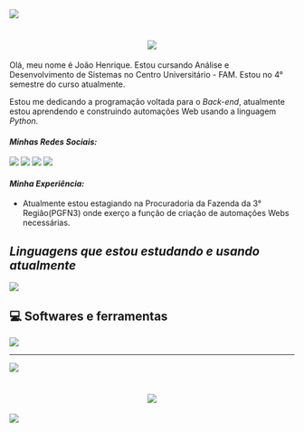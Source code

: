 <!--horizontal divider(gradiant)-->
<img src="https://user-images.githubusercontent.com/73097560/115834477-dbab4500-a447-11eb-908a-139a6edaec5c.gif">
<!--h1 without bottom border-->

<h1 align="center">
<img src="https://readme-typing-svg.herokuapp.com/?font=Righteous&size=35&center=true&vCenter=true&width=500&height=70&duration=4000&lines=Olá!+👋;Seja+bem-vindo!;+Meu+nome+é+João!;" />
</h1>


<p>Olá, meu nome é João Henrique. Estou cursando Análise e Desenvolvimento de Sistemas no Centro Universitário - FAM. Estou no 4° semestre do curso atualmente.</p> 
<p>Estou me dedicando a programação voltada para o <i>Back-end</i>, atualmente estou aprendendo e construindo automações Web usando a linguagem <i>Python</i>.</p>

<div align="left">
  <i><h4>Minhas Redes Sociais:</h4></i>
  
  <a href="#" alt="Whatsapp">
  <a href="https://api.whatsapp.com/send/?phone=%2B5511954537288&text&app_absent=0" target="_blank"><img src="https://img.shields.io/badge/WhatsApp-25D366?style=for-the-badge&logo=whatsapp&logoColor=white" target="_blank"></a>
  
   <a href="#" alt="Instagram">
   <a href="https://www.instagram.com/joaohms14/" target="_blank"><img src="https://img.shields.io/badge/-Instagram-%23E4405F?style=for-the-badge&logo=instagram&logoColor=white"></a> 
     
   <a href="#" alt="Gmail">
   <a href="mailto:joaohms14@gmail.com"><img src="https://img.shields.io/badge/Gmail-D14836?style=for-the-badge&logo=gmail&logoColor=white" target="_blank"></a> 

   <a href="#" alt="Linkedin">
   <a href="https://www.linkedin.com/in/joao-henrique-8a14ab1a7"><img src="https://img.shields.io/badge/LinkedIn-0077B5?style=for-the-badge&logo=linkedin&logoColor=white" target="_blank"></a> 
    
 </div> 

 <div align="left">
  <i><h4>Minha Experiência:</h4></i>
  <ul>
   <li>Atualmente estou estagiando na Procuradoria da Fazenda da 3° Região(PGFN3) onde exerço a função de criação de automações Webs necessárias. </li>

 </div>
 

<div align="left">
 
 <h2><i>Linguagens ​​que estou estudando e usando atualmente</i></h2>
 
 <img src= "https://skillicons.dev/icons?i=python,mysql )](https://skillicons.dev">

 <h2>💻 Softwares e ferramentas</h2>

 <img src="https://skillicons.dev/icons?i=vscode,git,mysql" />
 
 
</div> 

<hr>

![](https://github-readme-stats.vercel.app/api/top-langs/?username=joaozin14&theme=dark&hide_border=false&include_all_commits=false&count_private=true&layout=compact)

<h1 align="center">
<img src="https://readme-typing-svg.herokuapp.com/?font=Righteous&size=35&center=true&vCenter=true&width=500&height=70&duration=4000&lines=Obrigado+pela+atenção!;Até+Logo!+😉;" />
</h1>

<!--horizontal divider(gradiant)-->
<img src="https://user-images.githubusercontent.com/73097560/115834477-dbab4500-a447-11eb-908a-139a6edaec5c.gif">
<!--h1 without bottom border-->
